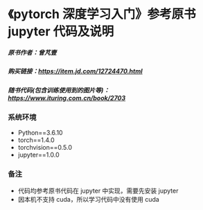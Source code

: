 # 《pytorch 深度学习入门》参考原书 jupyter 代码及说明
##### 原书作者：曾芃壹
##### 购买链接：https://item.jd.com/12724470.html
##### 随书代码(包含训练使用到的图片等)：https://www.ituring.com.cn/book/2703

### 系统环境
* Python==3.6.10
* torch==1.4.0
* torchvision==0.5.0
* jupyter==1.0.0

### 备注
* 代码均参考原书代码在 jupyter 中实现，需要先安装 jupyter
* 因本机不支持 cuda，所以学习代码中没有使用 cuda
